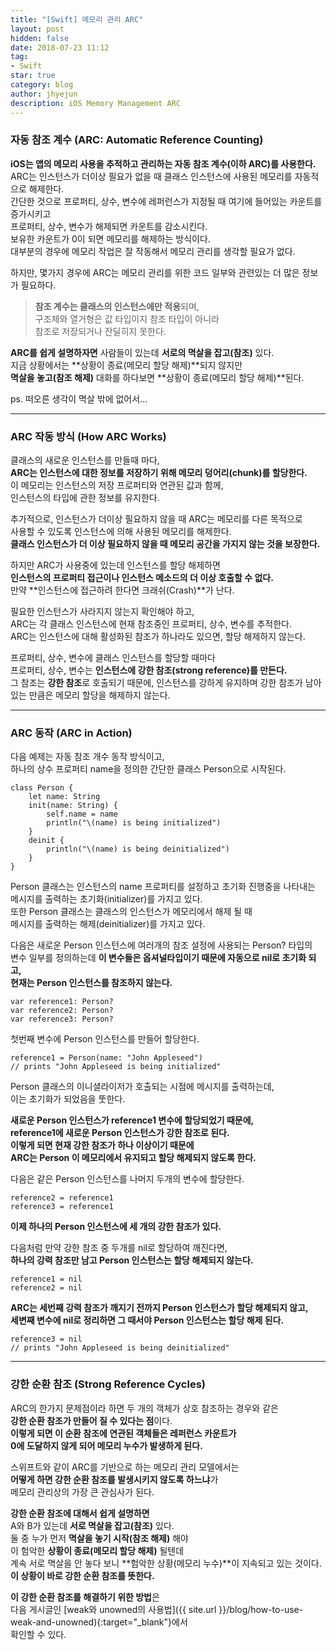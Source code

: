 ```yaml
---
title: "[Swift] 메모리 관리 ARC"
layout: post
hidden: false
date: 2018-07-23 11:12
tag:
- Swift
star: true
category: blog
author: jhyejun
description: iOS Memory Management ARC
---
```


### 자동 참조 계수 (ARC: Automatic Reference Counting)
**iOS는 앱의 메모리 사용을 추적하고 관리하는 자동 참조 계수(이하 ARC)를 사용한다.**<br>
ARC는 인스턴스가 더이상 필요가 없을 때 클래스 인스턴스에 사용된 메모리를 자동적으로 해제한다.<br>
간단한 것으로 프로퍼티, 상수, 변수에 레퍼런스가 지정될 때 여기에 들어있는 카운트를 증가시키고<br>
프로퍼티, 상수, 변수가 해제되면 카운트를 감소시킨다.<br>
보유한 카운트가 0이 되면 메모리를 해제하는 방식이다.<br>
대부분의 경우에 메모리 작업은 잘 작동해서 메모리 관리를 생각할 필요가 없다.<br>

하지만, 몇가지 경우에 ARC는 메모리 관리를 위한 코드 일부와 관련있는 더 많은 정보가 필요하다.<br>

> **참조 계수는 클래스의 인스턴스에만 적용**되며,<br>
 구조체와 열거형은 값 타입이지 참조 타입이 아니라<br>
 참조로 저장되거나 잔딜히지 못한다.<br>

**ARC를 쉽게 설명하자면** 사람들이 있는데 **서로의 멱살을 잡고(참조)** 있다.<br>
지금 상황에서는 **상황이 종료(메모리 할당 해제)**되지 않지만<br>
**멱살을 놓고(참조 해제)** 대화를 하다보면 **상황이 종료(메모리 할당 해제)**된다.<br>

ps. 떠오른 생각이 멱살 밖에 없어서...

---

### ARC 작동 방식 (How ARC Works)
클래스의 새로운 인스턴스를 만들때 마다,<br> 
**ARC는 인스턴스에 대한 정보를 저장하기 위해 메모리 덩어리(chunk)를 할당한다.**<br>
이 메모리는 인스턴스의 저장 프로퍼티와 연관된 값과 함께,<br>
인스턴스의 타입에 관한 정보를 유지한다.<br>

추가적으로, 인스턴스가 더이상 필요하지 않을 때 ARC는 메모리를 다른 목적으로<br>
사용할 수 있도록 인스턴스에 의해 사용된 메모리를 해제한다.<br>
**클래스 인스턴스가 더 이상 필요하지 않을 때 메모리 공간을 가지지 않는 것을 보장한다.**<br>

하지만 ARC가 사용중에 있는데 인스턴스를 할당 해제하면<br>
**인스턴스의 프로퍼티 접근이나 인스턴스 메소드의 더 이상 호출할 수 없다.**<br>
만약 **인스턴스에 접근하려 한다면 크래쉬(Crash)**가 난다.

필요한 인스턴스가 사라지지 않는지 확인해야 하고,<br>
ARC는 각 클래스 인스턴스에 현재 참조중인 프로퍼티, 상수, 변수를 추적한다.<br>
ARC는 인스턴스에 대해 활성화된 참조가 하나라도 있으면, 할당 해제하지 않는다.<br>

프로퍼티, 상수, 변수에 클래스 인스턴스를 할당할 때마다<br>
프로퍼티, 상수, 변수는 **인스턴스에 강한 참조(strong reference)를 만든다.**<br>
그 참조는 **강한 참조**로 호출되기 때문에, 인스턴스를 강하게 유지하며
강한 참조가 남아있는 만큼은 메모리 할당을 해제하지 않는다.

---

### ARC 동작 (ARC in Action)
다음 예제는 자동 참조 개수 동작 방식이고,<br>
하나의 상수 프로퍼티 name을 정의한 간단한 클래스 Person으로 시작된다.<br>

```
class Person {
    let name: String
    init(name: String) {
        self.name = name
        println("\(name) is being initialized")
    }
    deinit {
        println("\(name) is being deinitialized")
    }
}
````

Person 클래스는 인스턴스의 name 프로퍼티를 설정하고 초기화 진행중을 나타내는<br>
메시지를 출력하는 초기화(initializer)를 가지고 있다.<br>
또한 Person 클래스는 클래스의 인스턴스가 메모리에서 해제 될 때<br>
메시지를 출력하는 해제(deinitializer)를 가지고 있다.<br>

다음은 새로운 Person 인스턴스에 여러개의 참조 설정에 사용되는 Person? 타입의<br>
변수 일부를 정의하는데 **이 변수들은 옵셔널타입이기 때문에 자동으로 nil로 초기화 되고,**<br>
**현재는 Person 인스턴스를 참조하지 않는다.**<br>

```
var reference1: Person?
var reference2: Person?
var reference3: Person?
```

첫번째 변수에 Person 인스턴스를 만들어 할당한다.<br>

```
reference1 = Person(name: "John Appleseed")
// prints "John Appleseed is being initialized"
````

Person 클래스의 이니셜라이저가 호출되는 시점에 메시지를 출력하는데,<br>
이는 초기화가 되었음을 뚯한다.<br>

**새로운 Person 인스턴스가 reference1 변수에 할당되었기 때문에,**<br>
**reference1에 새로운 Person 인스턴스가 강한 참조로 된다.**<br>
**이렇게 되면 현재 강한 참조가 하나 이상이기 때문에**<br>
**ARC는 Person 이 메모리에서 유지되고 할당 해제되지 않도록 한다.**<br>

다음은 같은 Person 인스턴스를 나머지 두개의 변수에 할당한다.<br>

```
reference2 = reference1
reference3 = reference1
````

**이제 하나의 Person 인스턴스에 세 개의 강한 참조가 있다.**<br>

다음처럼 만약 강한 참조 중 두개를 nil로 할당하여 깨진다면,<br>
**하나의 강력 참조만 남고 Person 인스턴스는 할당 해제되지 않는다.**<br>

```
reference1 = nil
reference2 = nil
```

**ARC는 세번째 강력 참조가 깨지기 전까지 Person 인스턴스가 할당 해제되지 않고,**<br>
**세변째 변수에 nil로 정리하면 그 때서야 Person 인스턴스는 할당 해제 된다.**<br>

```
reference3 = nil
// prints "John Appleseed is being deinitialized"
```

---

### 강한 순환 참조 (Strong Reference Cycles)
ARC의 한가지 문제점이라 하면 두 개의 객체가 상호 참조하는 경우와 같은<br>
**강한 순환 참조가 만들어 질 수 있다는 점**이다.<br>
**이렇게 되면 이 순환 참조에 연관된 객체들은 레퍼런스 카운트가**<br>
**0에 도달하지 않게 되어 메모리 누수가 발생하게 된다.**<br>

스위프트와 같이 ARC를 기반으로 하는 메모리 관리 모델에서는<br>
**어떻게 하면 강한 순환 참조를 발생시키지 않도록 하느냐**가<br>
메모리 관리상의 가장 큰 관심사가 된다.<br>

**강한 순환 참조에 대해서 쉽게 설명하면**<br>
A와 B가 있는데 **서로 멱살을 잡고(참조)** 있다.<br>
둘 중 누가 먼저 **멱살을 놓기 시작(참조 해제)** 해야<br>
이 험악한 **상황이 종료(메모리 할당 해제)** 될텐데<br>
계속 서로 멱살을 안 놓다 보니 **험악한 상황(메모리 누수)**이 지속되고 있는 것이다.<br>
**이 상황이 바로 강한 순환 참조를 뜻한다.**

**이 강한 순환 참조를 해결하기 위한 방법**은<br>
다음 게시글인 [weak와 unowned의 사용법]({{ site.url }}/blog/how-to-use-weak-and-unowned){:target="_blank"}에서<br>
확인할 수 있다.<br>
